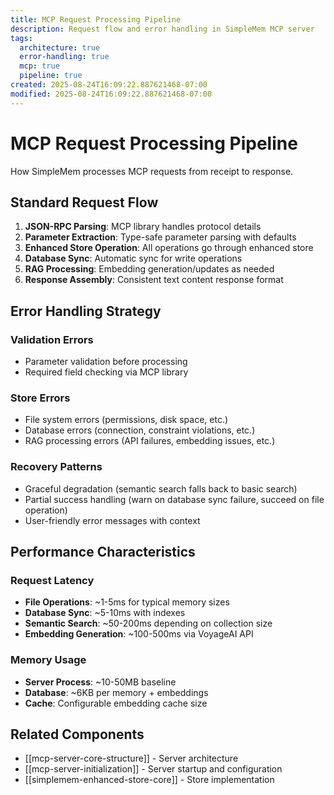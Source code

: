 ```yaml
---
title: MCP Request Processing Pipeline
description: Request flow and error handling in SimpleMem MCP server
tags:
  architecture: true
  error-handling: true
  mcp: true
  pipeline: true
created: 2025-08-24T16:09:22.887621468-07:00
modified: 2025-08-24T16:09:22.887621468-07:00
---
```


# MCP Request Processing Pipeline

How SimpleMem processes MCP requests from receipt to response.

## Standard Request Flow

1. **JSON-RPC Parsing**: MCP library handles protocol details
2. **Parameter Extraction**: Type-safe parameter parsing with defaults
3. **Enhanced Store Operation**: All operations go through enhanced store
4. **Database Sync**: Automatic sync for write operations
5. **RAG Processing**: Embedding generation/updates as needed
6. **Response Assembly**: Consistent text content response format

## Error Handling Strategy

### Validation Errors
- Parameter validation before processing
- Required field checking via MCP library

### Store Errors 
- File system errors (permissions, disk space, etc.)
- Database errors (connection, constraint violations, etc.)
- RAG processing errors (API failures, embedding issues, etc.)

### Recovery Patterns
- Graceful degradation (semantic search falls back to basic search)
- Partial success handling (warn on database sync failure, succeed on file operation)
- User-friendly error messages with context

## Performance Characteristics

### Request Latency
- **File Operations**: ~1-5ms for typical memory sizes
- **Database Sync**: ~5-10ms with indexes
- **Semantic Search**: ~50-200ms depending on collection size  
- **Embedding Generation**: ~100-500ms via VoyageAI API

### Memory Usage
- **Server Process**: ~10-50MB baseline
- **Database**: ~6KB per memory + embeddings
- **Cache**: Configurable embedding cache size

## Related Components
- [[mcp-server-core-structure]] - Server architecture
- [[mcp-server-initialization]] - Server startup and configuration
- [[simplemem-enhanced-store-core]] - Store implementation